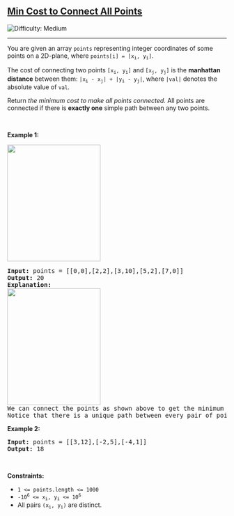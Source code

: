 <h2><a href="https://leetcode.com/problems/min-cost-to-connect-all-points">Min Cost to Connect All Points</a></h2> <img src='https://img.shields.io/badge/Difficulty-Medium-orange' alt='Difficulty: Medium' /><hr><p>You are given an array <code>points</code> representing integer coordinates of some points on a 2D-plane, where <code>points[i] = [x<sub>i</sub>, y<sub>i</sub>]</code>.</p>

<p>The cost of connecting two points <code>[x<sub>i</sub>, y<sub>i</sub>]</code> and <code>[x<sub>j</sub>, y<sub>j</sub>]</code> is the <strong>manhattan distance</strong> between them: <code>|x<sub>i</sub> - x<sub>j</sub>| + |y<sub>i</sub> - y<sub>j</sub>|</code>, where <code>|val|</code> denotes the absolute value of <code>val</code>.</p>

<p>Return <em>the minimum cost to make all points connected.</em> All points are connected if there is <strong>exactly one</strong> simple path between any two points.</p>

<p>&nbsp;</p>
<p><strong class="example">Example 1:</strong></p>
<img alt="" src="https://assets.leetcode.com/uploads/2020/08/26/d.png" style="width: 214px; height: 268px;" />
<pre>
<strong>Input:</strong> points = [[0,0],[2,2],[3,10],[5,2],[7,0]]
<strong>Output:</strong> 20
<strong>Explanation:</strong> 
<img alt="" src="https://assets.leetcode.com/uploads/2020/08/26/c.png" style="width: 214px; height: 268px;" />
We can connect the points as shown above to get the minimum cost of 20.
Notice that there is a unique path between every pair of points.
</pre>

<p><strong class="example">Example 2:</strong></p>

<pre>
<strong>Input:</strong> points = [[3,12],[-2,5],[-4,1]]
<strong>Output:</strong> 18
</pre>

<p>&nbsp;</p>
<p><strong>Constraints:</strong></p>

<ul>
	<li><code>1 &lt;= points.length &lt;= 1000</code></li>
	<li><code>-10<sup>6</sup> &lt;= x<sub>i</sub>, y<sub>i</sub> &lt;= 10<sup>6</sup></code></li>
	<li>All pairs <code>(x<sub>i</sub>, y<sub>i</sub>)</code> are distinct.</li>
</ul>

